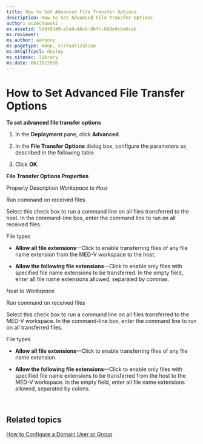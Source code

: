 ```yaml
---
title: How to Set Advanced File Transfer Options
description: How to Set Advanced File Transfer Options
author: aczechowski
ms.assetid: 5e9f8749-a5a9-48c6-9bfc-6b8e0cbe6cab
ms.reviewer:
ms.author: aaroncz
ms.pagetype: mdop, virtualization
ms.mktglfcycl: deploy
ms.sitesec: library
ms.date: 06/16/2016
---
```



# How to Set Advanced File Transfer Options


**To set advanced file transfer options**

1.  In the **Deployment** pane, click **Advanced**.

2.  In the **File Transfer Options** dialog box, configure the parameters as described in the following table.

3.  Click **OK**.

**File Transfer Options Properties**

Property
Description
*Workspace to Host*

Run command on received files

Select this check box to run a command line on all files transferred to the host. In the command-line box, enter the command line to run on all received files.

File types

-   **Allow all file extensions**—Click to enable transferring files of any file name extension from the MED-V workspace to the host.

-   **Allow the following file extensions**—Click to enable only files with specified file name extensions to be transferred. In the empty field, enter all file name extensions allowed, separated by commas.

*Host to Workspace*

Run command on received files

Select this check box to run a command line on all files transferred to the MED-V workspace. In the command-line box, enter the command line to run on all transferred files.

File types

-   **Allow all file extensions**—Click to enable transferring files of any file name extension.

-   **Allow the following file extensions**—Click to enable only files with specified file name extensions to be transferred from the host to the MED-V workspace. In the empty field, enter all file name extensions allowed, separated by colons.

 

## Related topics


[How to Configure a Domain User or Group](how-to-configure-a-domain-user-or-groupmedvv2.md)

 

 






